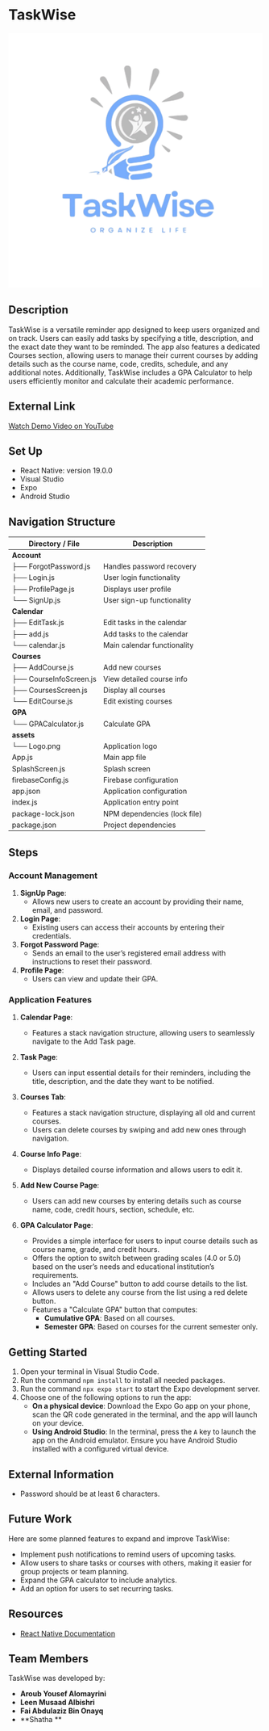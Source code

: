 # TaskWise

![App Logo](assets/Logo.png)

## Description

TaskWise is a versatile reminder app designed to keep users organized and on track. Users can easily add tasks by specifying a title, description, and the exact date they want to be reminded. The app also features a dedicated Courses section, allowing users to manage their current courses by adding details such as the course name, code, credits, schedule, and any additional notes. Additionally, TaskWise includes a GPA Calculator to help users efficiently monitor and calculate their academic performance.

## External Link
[Watch Demo Video on YouTube](https://www.youtube.com/watch?v=4iUNDNPPw0g)


## Set Up
- React Native: version 19.0.0
- Visual Studio
- Expo
- Android Studio

## Navigation Structure
| Directory / File      | Description                     |
|-----------------------|---------------------------------|
| **Account**           |                                 |
| ├── ForgotPassword.js | Handles password recovery       |
| ├── Login.js          | User login functionality        |
| ├── ProfilePage.js    | Displays user profile           |
| └── SignUp.js         | User sign-up functionality      |
| **Calendar**          |                                 |
| ├── EditTask.js       | Edit tasks in the calendar      |
| ├── add.js            | Add tasks to the calendar       |
| └── calendar.js       | Main calendar functionality     |
| **Courses**           |                                 |
| ├── AddCourse.js      | Add new courses                 |
| ├── CourseInfoScreen.js | View detailed course info      |
| ├── CoursesScreen.js  | Display all courses             |
| └── EditCourse.js     | Edit existing courses           |
| **GPA**               |                                 |
| └── GPACalculator.js  | Calculate GPA                   |
| **assets**            |                                 |
| └── Logo.png          | Application logo                |
| App.js                | Main app file                   |
| SplashScreen.js       | Splash screen                   |
| firebaseConfig.js     | Firebase configuration          |
| app.json              | Application configuration       |
| index.js              | Application entry point         |
| package-lock.json     | NPM dependencies (lock file)    |
| package.json          | Project dependencies            |

## Steps

### **Account Management**  
1. **SignUp Page**:  
   - Allows new users to create an account by providing their name, email, and password.  
2. **Login Page**:  
   - Existing users can access their accounts by entering their credentials.  
3. **Forgot Password Page**:  
   - Sends an email to the user’s registered email address with instructions to reset their password.  
4. **Profile Page**:  
   - Users can view and update their GPA.  

### **Application Features**  
1. **Calendar Page**:  
   - Features a stack navigation structure, allowing users to seamlessly navigate to the Add Task page.  

2. **Task Page**:  
   - Users can input essential details for their reminders, including the title, description, and the date they want to be notified.  

3. **Courses Tab**:  
   - Features a stack navigation structure, displaying all old and current courses.  
   - Users can delete courses by swiping and add new ones through navigation.  

4. **Course Info Page**:  
   - Displays detailed course information and allows users to edit it.  

5. **Add New Course Page**:  
   - Users can add new courses by entering details such as course name, code, credit hours, section, schedule, etc.  

6. **GPA Calculator Page**:  
   - Provides a simple interface for users to input course details such as course name, grade, and credit hours.  
   - Offers the option to switch between grading scales (4.0 or 5.0) based on the user’s needs and educational institution’s requirements.  
   - Includes an "Add Course" button to add course details to the list.  
   - Allows users to delete any course from the list using a red delete button.  
   - Features a "Calculate GPA" button that computes:  
     - **Cumulative GPA**: Based on all courses.  
     - **Semester GPA**: Based on courses for the current semester only.  

## Getting Started
1. Open your terminal in Visual Studio Code.
2. Run the command `npm install` to install all needed packages.
3. Run the command `npx expo start` to start the Expo development server.
4. Choose one of the following options to run the app:
   - **On a physical device**: Download the Expo Go app on your phone, scan the QR code generated in the terminal, and the app will launch on your device.
   - **Using Android Studio**: In the terminal, press the `A` key to launch the app on the Android emulator. Ensure you have Android Studio installed with a configured virtual device.

## External Information
- Password should be at least 6 characters.

## Future Work

Here are some planned features to expand and improve TaskWise:
- Implement push notifications to remind users of upcoming tasks.
- Allow users to share tasks or courses with others, making it easier for group projects or team planning.
- Expand the GPA calculator to include analytics.
- Add an option for users to set recurring tasks.

## Resources
- [React Native Documentation](https://reactnative.dev/docs/components-and-apis)


## Team Members  
TaskWise was developed by:  
- **Aroub Yousef Alomayrini**  
- **Leen Musaad Albishri**  
- **Fai Abdulaziz Bin Onayq**  
- **Shatha **  

